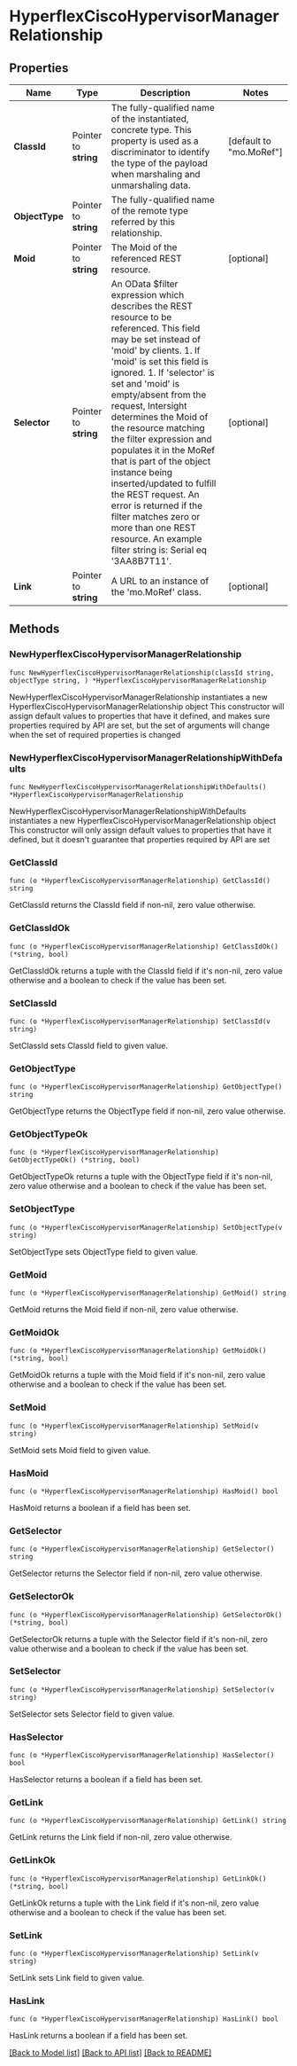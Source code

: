 # HyperflexCiscoHypervisorManagerRelationship

## Properties

Name | Type | Description | Notes
------------ | ------------- | ------------- | -------------
**ClassId** | Pointer to **string** | The fully-qualified name of the instantiated, concrete type. This property is used as a discriminator to identify the type of the payload when marshaling and unmarshaling data. | [default to "mo.MoRef"]
**ObjectType** | Pointer to **string** | The fully-qualified name of the remote type referred by this relationship. | 
**Moid** | Pointer to **string** | The Moid of the referenced REST resource. | [optional] 
**Selector** | Pointer to **string** | An OData $filter expression which describes the REST resource to be referenced. This field may be set instead of &#39;moid&#39; by clients. 1. If &#39;moid&#39; is set this field is ignored. 1. If &#39;selector&#39; is set and &#39;moid&#39; is empty/absent from the request, Intersight determines the Moid of the resource matching the filter expression and populates it in the MoRef that is part of the object instance being inserted/updated to fulfill the REST request. An error is returned if the filter matches zero or more than one REST resource. An example filter string is: Serial eq &#39;3AA8B7T11&#39;. | [optional] 
**Link** | Pointer to **string** | A URL to an instance of the &#39;mo.MoRef&#39; class. | [optional] 

## Methods

### NewHyperflexCiscoHypervisorManagerRelationship

`func NewHyperflexCiscoHypervisorManagerRelationship(classId string, objectType string, ) *HyperflexCiscoHypervisorManagerRelationship`

NewHyperflexCiscoHypervisorManagerRelationship instantiates a new HyperflexCiscoHypervisorManagerRelationship object
This constructor will assign default values to properties that have it defined,
and makes sure properties required by API are set, but the set of arguments
will change when the set of required properties is changed

### NewHyperflexCiscoHypervisorManagerRelationshipWithDefaults

`func NewHyperflexCiscoHypervisorManagerRelationshipWithDefaults() *HyperflexCiscoHypervisorManagerRelationship`

NewHyperflexCiscoHypervisorManagerRelationshipWithDefaults instantiates a new HyperflexCiscoHypervisorManagerRelationship object
This constructor will only assign default values to properties that have it defined,
but it doesn't guarantee that properties required by API are set

### GetClassId

`func (o *HyperflexCiscoHypervisorManagerRelationship) GetClassId() string`

GetClassId returns the ClassId field if non-nil, zero value otherwise.

### GetClassIdOk

`func (o *HyperflexCiscoHypervisorManagerRelationship) GetClassIdOk() (*string, bool)`

GetClassIdOk returns a tuple with the ClassId field if it's non-nil, zero value otherwise
and a boolean to check if the value has been set.

### SetClassId

`func (o *HyperflexCiscoHypervisorManagerRelationship) SetClassId(v string)`

SetClassId sets ClassId field to given value.


### GetObjectType

`func (o *HyperflexCiscoHypervisorManagerRelationship) GetObjectType() string`

GetObjectType returns the ObjectType field if non-nil, zero value otherwise.

### GetObjectTypeOk

`func (o *HyperflexCiscoHypervisorManagerRelationship) GetObjectTypeOk() (*string, bool)`

GetObjectTypeOk returns a tuple with the ObjectType field if it's non-nil, zero value otherwise
and a boolean to check if the value has been set.

### SetObjectType

`func (o *HyperflexCiscoHypervisorManagerRelationship) SetObjectType(v string)`

SetObjectType sets ObjectType field to given value.


### GetMoid

`func (o *HyperflexCiscoHypervisorManagerRelationship) GetMoid() string`

GetMoid returns the Moid field if non-nil, zero value otherwise.

### GetMoidOk

`func (o *HyperflexCiscoHypervisorManagerRelationship) GetMoidOk() (*string, bool)`

GetMoidOk returns a tuple with the Moid field if it's non-nil, zero value otherwise
and a boolean to check if the value has been set.

### SetMoid

`func (o *HyperflexCiscoHypervisorManagerRelationship) SetMoid(v string)`

SetMoid sets Moid field to given value.

### HasMoid

`func (o *HyperflexCiscoHypervisorManagerRelationship) HasMoid() bool`

HasMoid returns a boolean if a field has been set.

### GetSelector

`func (o *HyperflexCiscoHypervisorManagerRelationship) GetSelector() string`

GetSelector returns the Selector field if non-nil, zero value otherwise.

### GetSelectorOk

`func (o *HyperflexCiscoHypervisorManagerRelationship) GetSelectorOk() (*string, bool)`

GetSelectorOk returns a tuple with the Selector field if it's non-nil, zero value otherwise
and a boolean to check if the value has been set.

### SetSelector

`func (o *HyperflexCiscoHypervisorManagerRelationship) SetSelector(v string)`

SetSelector sets Selector field to given value.

### HasSelector

`func (o *HyperflexCiscoHypervisorManagerRelationship) HasSelector() bool`

HasSelector returns a boolean if a field has been set.

### GetLink

`func (o *HyperflexCiscoHypervisorManagerRelationship) GetLink() string`

GetLink returns the Link field if non-nil, zero value otherwise.

### GetLinkOk

`func (o *HyperflexCiscoHypervisorManagerRelationship) GetLinkOk() (*string, bool)`

GetLinkOk returns a tuple with the Link field if it's non-nil, zero value otherwise
and a boolean to check if the value has been set.

### SetLink

`func (o *HyperflexCiscoHypervisorManagerRelationship) SetLink(v string)`

SetLink sets Link field to given value.

### HasLink

`func (o *HyperflexCiscoHypervisorManagerRelationship) HasLink() bool`

HasLink returns a boolean if a field has been set.


[[Back to Model list]](../README.md#documentation-for-models) [[Back to API list]](../README.md#documentation-for-api-endpoints) [[Back to README]](../README.md)


